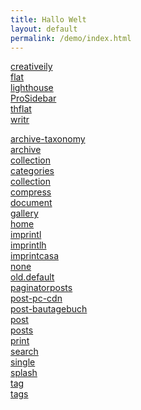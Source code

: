 ```yaml
---
title: Hallo Welt
layout: default
permalink: /demo/index.html
---
```


<a href="creativeily.html">creativeily</a>  
<a href="flat.html">flat</a>  
<a href="lighthouse.html">lighthouse</a>   
<a href="ProSidebar.html">ProSidebar</a>  
<a href="thflat.html">thflat</a>  
<a href="writr.html">writr</a>  

<a href="archive-taxonomy.html">archive-taxonomy</a>  
<a href="archive.html">archive</a>  
<a href="collection.html">collection</a>  
<a href="categories.html">categories</a>  
<a href="collection.html">collection</a>  
<a href="compress.html">compress</a>  
<a href="document.html">document</a>  
<a href="gallery.html">gallery</a>  
<a href="home.html">home</a>  
<a href="imprint.html">imprintl</a>  
<a href="imprintlh.html">imprintlh</a>  
<a href="imprintcasa.html">imprintcasa</a>  
<a href="none.html">none</a>  
<a href="old.default.html">old.default</a>  
<a href="paginatorposts.html">paginatorposts</a>  
<a href="post-pc-cdn.html">post-pc-cdn</a>  
<a href="post-bautagebuch.html">post-bautagebuch</a>  
<a href="post.html">post</a>  
<a href="posts.html">posts</a>  
<a href="print.html">print</a>  
<a href="search.html">search</a>  
<a href="single.html">single</a>  
<a href="splash.html">splash</a>  
<a href="tag.html">tag</a>  
<a href="tags.html">tags</a>  
